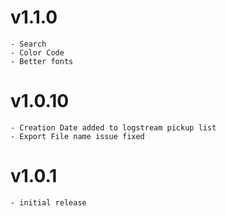 # v1.1.0
    - Search
    - Color Code
    - Better fonts
# v1.0.10
    - Creation Date added to logstream pickup list
    - Export File name issue fixed
# v1.0.1
    - initial release